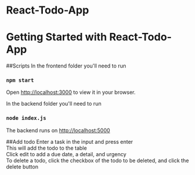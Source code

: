 # React-Todo-App

# Getting Started with React-Todo-App

##Scripts
In the frontend folder you'll need to run

### `npm start`
Open [http://localhost:3000](http://localhost:3000) to view it in your browser.

In the backend folder you'll need to run 
### `node index.js`
The backend runs on [http://localhost:5000](http://localhost:5000)

##Add todo
Enter a task in the input and press enter<br/>
This will add the todo to the table</br>
Click edit to add a due date, a detail, and urgency<br />
To delete a todo, click the checkbox of the todo to be deleted, and click the delete button<br />

